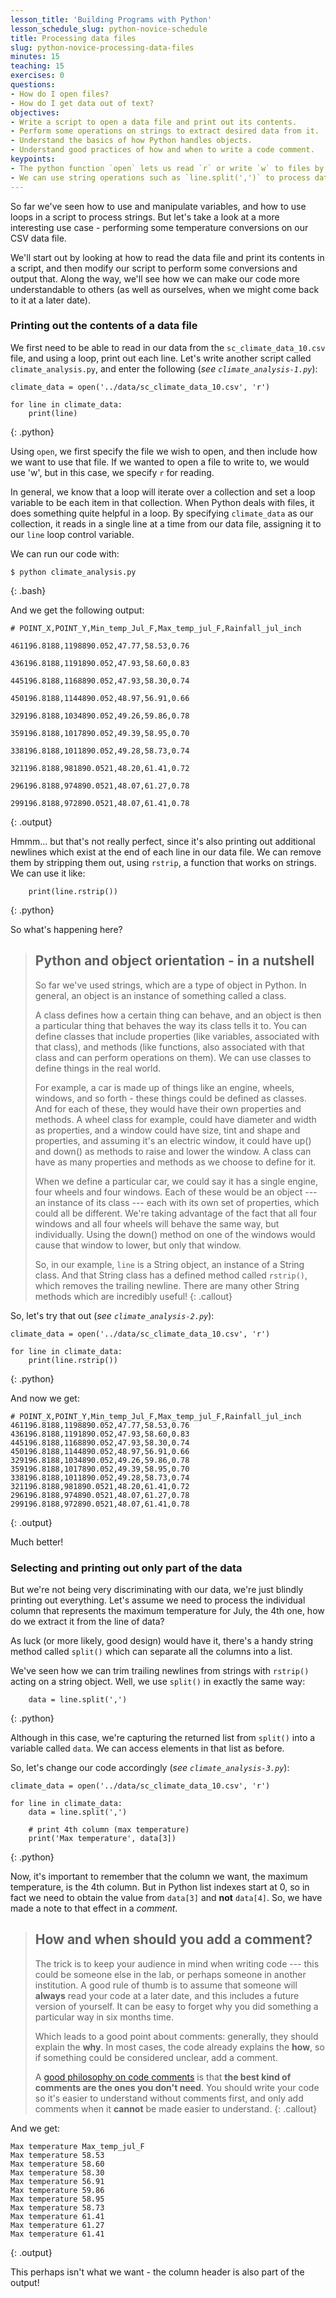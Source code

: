 ```yaml
---
lesson_title: 'Building Programs with Python'
lesson_schedule_slug: python-novice-schedule
title: Processing data files
slug: python-novice-processing-data-files
minutes: 15
teaching: 15
exercises: 0
questions:
- How do I open files?
- How do I get data out of text?
objectives:
- Write a script to open a data file and print out its contents.
- Perform some operations on strings to extract desired data from it.
- Understand the basics of how Python handles objects.
- Understand good practices of how and when to write a code comment.
keypoints:
- The python function `open` lets us read `r` or write `w` to files by creating a file handler.
- We can use string operations such as `line.split(',')` to process data in files.
---
```



So far we've seen how to use and manipulate variables, and how to use loops in a script to process strings.
But let's take a look at a more interesting use case - performing some
temperature conversions on our CSV data file.

We'll start out by looking at how to read the data file and print
its contents in a script, and then modify our script to perform
some conversions and output that.
Along the way, we'll see how we can make our code more understandable to
others (as well as ourselves, when we might come back to it at a later date).

<!-- ** Mention CSV specific library -->

### Printing out the contents of a data file

We first need to be able to read in our data from the `sc_climate_data_10.csv`
file, and using a loop, print out each line. Let's write another script
called `climate_analysis.py`, and enter the following (*see `climate_analysis-1.py`*):



~~~
climate_data = open('../data/sc_climate_data_10.csv', 'r')

for line in climate_data:
    print(line)
~~~
{: .python}

Using `open`, we first specify the file we wish to open, and then include how
we want to use that file. If we wanted to open a file to write to, we would use 'w', but in this case, we specify `r` for reading.

In general, we know that a loop will iterate over a collection and set a loop
variable to be each item in that collection. When Python deals with files, it
does something quite helpful in a loop. By specifying `climate_data` as our collection, it reads in a single line at a time from our data file, assigning it to our `line` loop control variable.

We can run our code with:



~~~
$ python climate_analysis.py
~~~
{: .bash}

And we get the following output:


~~~
# POINT_X,POINT_Y,Min_temp_Jul_F,Max_temp_jul_F,Rainfall_jul_inch

461196.8188,1198890.052,47.77,58.53,0.76

436196.8188,1191890.052,47.93,58.60,0.83

445196.8188,1168890.052,47.93,58.30,0.74

450196.8188,1144890.052,48.97,56.91,0.66

329196.8188,1034890.052,49.26,59.86,0.78

359196.8188,1017890.052,49.39,58.95,0.70

338196.8188,1011890.052,49.28,58.73,0.74

321196.8188,981890.0521,48.20,61.41,0.72

296196.8188,974890.0521,48.07,61.27,0.78

299196.8188,972890.0521,48.07,61.41,0.78

~~~
{: .output}

Hmmm... but that's not really perfect, since it's also printing out additional
newlines which exist at the end of each line in our data file.
We can remove them by stripping them out, using `rstrip`, a function
that works on strings. We can use it like:



~~~
    print(line.rstrip())
~~~
{: .python}

So what's happening here?


> ## Python and object orientation - in a nutshell
>
> So far we've used strings, which are a type of object in Python.
> In general, an object is an instance of something called a class.
>
> A class defines how a certain thing can behave, and an object
> is then a particular thing that behaves the way its class tells it to.
> You can define classes that include properties (like variables, associated
> with that class), and methods (like functions, also associated with
> that class and can perform operations on them). We can use classes to
> define things in the real world.
>
> For example, a car is made up of things like an engine, wheels, windows,
> and so forth - these things could be defined as classes. And for
> each of these, they would have their own properties and methods. A wheel class
> for example, could have diameter and width as properties, and a window
> could have size, tint and shape and properties, and assuming it's an
> electric window, it could have up() and down() as methods to raise
> and lower the window. A class can have as many properties and methods
> as we choose to define for it.
>
> When we define a particular car, we could say it has a single engine,
> four wheels and four windows. Each of these would be an object --- an instance
> of its class --- each with its own set of properties, which could all
> be different. We're taking advantage of the fact that all four
> windows and all four wheels will behave the same way, but individually.
> Using the down() method on one of the windows would cause
> that window to lower, but only that window.
>
> So, in our example, `line` is a String object, an instance of a String class.
> And that String class has a defined method called `rstrip()`, which
> removes the trailing newline. There are many other String methods which
> are incredibly useful!
{: .callout}

So, let's try that out (*see `climate_analysis-2.py`*):



~~~
climate_data = open('../data/sc_climate_data_10.csv', 'r')

for line in climate_data:
    print(line.rstrip())
~~~
{: .python}

And now we get:

~~~
# POINT_X,POINT_Y,Min_temp_Jul_F,Max_temp_jul_F,Rainfall_jul_inch
461196.8188,1198890.052,47.77,58.53,0.76
436196.8188,1191890.052,47.93,58.60,0.83
445196.8188,1168890.052,47.93,58.30,0.74
450196.8188,1144890.052,48.97,56.91,0.66
329196.8188,1034890.052,49.26,59.86,0.78
359196.8188,1017890.052,49.39,58.95,0.70
338196.8188,1011890.052,49.28,58.73,0.74
321196.8188,981890.0521,48.20,61.41,0.72
296196.8188,974890.0521,48.07,61.27,0.78
299196.8188,972890.0521,48.07,61.41,0.78
~~~
{: .output}

Much better!

### Selecting and printing out only part of the data

But we're not being very discriminating with our data, we're just blindly
printing out everything. Let's assume we need to process the individual column
that represents the maximum temperature for July, the 4th one, how do we extract
it from the line of data?

As luck (or more likely, good design) would have it, there's a handy string
method called `split()` which can separate all the columns into a list.

We've seen how we can trim trailing newlines from strings with `rstrip()` acting
on a string object. Well, we use `split()` in exactly the same way:



~~~
    data = line.split(',')
~~~
{: .python}

Although in this case, we're capturing the returned list from `split()` into a
variable called `data`. We can access elements in that list as before.

So, let's change our code accordingly (*see `climate_analysis-3.py`*):



~~~
climate_data = open('../data/sc_climate_data_10.csv', 'r')

for line in climate_data:
    data = line.split(',')

    # print 4th column (max temperature)
    print('Max temperature', data[3])
~~~
{: .python}

Now, it's important to remember that the column we want, the maximum
temperature, is the 4th column. But in Python list indexes start at 0, so in
fact we need to obtain the value from `data[3]` and **not** `data[4]`. So, we
have made a note to that effect in a *comment*.


> ## How and when should you add a comment?
>
> The trick is to keep your audience in mind when writing code --- this could
> be someone else in the lab, or perhaps someone in another institution. A
> good rule of thumb is to assume that someone will **always** read your code
> at a later date, and this includes a future version of yourself. It can be
> easy to forget why you did something a particular way in six months time.
>
> Which leads to a good point about comments: generally, they should explain
> the **why**. In most cases, the code already explains the **how**, so if
> something could be considered unclear, add a comment.
>
> A [good philosophy on code comments](http://blog.codinghorror.com/code-tells-you-how-comments-tell-you-why/) is that **the best kind of comments are
> the ones you don't need**. You should write your code so it's easier to
> understand without comments first, and only add comments when it **cannot**
> be made easier to understand.
{: .callout}

And we get:

~~~
Max temperature Max_temp_jul_F
Max temperature 58.53
Max temperature 58.60
Max temperature 58.30
Max temperature 56.91
Max temperature 59.86
Max temperature 58.95
Max temperature 58.73
Max temperature 61.41
Max temperature 61.27
Max temperature 61.41
~~~
{: .output}

This perhaps isn't what we want - the column header is also part of the output!
